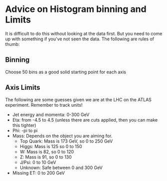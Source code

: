 # Advice on Histogram binning and Limits

It is difficult to do this without looking at the data first. But you need to come up with something if you've not seen the data. The following are rules of thumb:

## Binning

Choose 50 bins as a good solid starting point for each axis

## Axis Limits

The following are some guesses given we are at the LHC on the ATLAS experiment. Remember to track units!

- Jet energy and momenta: 0-300 GeV
- Eta: from -4.5 to 4.5 (unless there are cuts applied, then you can make this tighter)
- Phi: -pi to pi
- Mass: Depends on the object you are aiming for.
  - Top Quark: Mass is 173 GeV, so 0 to 250 GeV
  - Higgs: Mass is 125 so 0 to 150
  - W: Mass is 82, so 0 to 120
  - Z: Mass is 91, so 0 to 130
  - J/Psi: 0 to 10 GeV
  - Unknown: Safe between 0 and 300 GeV
- Missing ET: 0 to 200 GeV
